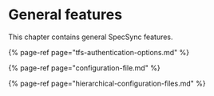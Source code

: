 # General features

This chapter contains general SpecSync features.

{% page-ref page="tfs-authentication-options.md" %}

{% page-ref page="configuration-file.md" %}

{% page-ref page="hierarchical-configuration-files.md" %}



